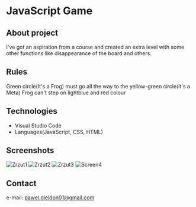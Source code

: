 # JavaScript Game

## About project
I've got an aspiration from a course and created an extra level with some other functions like disappearance of the board and others.

## Rules
Green circle(It's a Frog) must go all the way to the yellow-green circle(it's a Meta)
Frog can't step on lightblue and red colour 

## Technologies
* Visual Studio Code
* Languages(JavaScript, CSS, HTML)



## Screenshots
![Zrzut1](https://user-images.githubusercontent.com/93713186/172890535-839a922e-841a-4695-ba52-08be3bbd6063.png)
![Zrzut2](https://user-images.githubusercontent.com/93713186/172890692-a5eb5242-ce66-4a26-a276-2c1c9872d7d7.png)
![Zrzut3](https://user-images.githubusercontent.com/93713186/172890858-32f7f92c-5605-4d9b-b191-a44a60a12e96.png)
![Screen4](https://user-images.githubusercontent.com/93713186/172890997-83002f07-93b8-4b22-a670-9a4e67746023.png)



## Contact
e-mail: pawel.gieldon01@gmail.com
